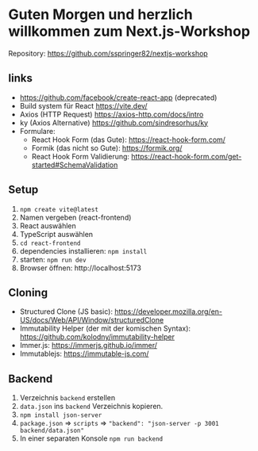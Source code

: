 # Guten Morgen und herzlich willkommen zum Next.js-Workshop

Repository: https://github.com/sspringer82/nextjs-workshop

## links

- https://github.com/facebook/create-react-app (deprecated)
- Build system für React https://vite.dev/
- Axios (HTTP Request) https://axios-http.com/docs/intro
- ky (Axios Alternative) https://github.com/sindresorhus/ky
- Formulare:
  - React Hook Form (das Gute): https://react-hook-form.com/
  - Formik (das nicht so Gute): https://formik.org/
  - React Hook Form Validierung: https://react-hook-form.com/get-started#SchemaValidation

## Setup

1. `npm create vite@latest`
2. Namen vergeben (react-frontend)
3. React auswählen
4. TypeScript auswählen
5. `cd react-frontend`
6. dependencies installieren: `npm install`
7. starten: `npm run dev`
8. Browser öffnen: http://localhost:5173

## Cloning

- Structured Clone (JS basic): https://developer.mozilla.org/en-US/docs/Web/API/Window/structuredClone
- Immutability Helper (der mit der komischen Syntax): https://github.com/kolodny/immutability-helper
- Immer.js: https://immerjs.github.io/immer/
- Immutablejs: https://immutable-js.com/

## Backend

1. Verzeichnis `backend` erstellen
2. `data.json` ins `backend` Verzeichnis kopieren.
3. `npm install json-server`
4. `package.json` => `scripts` => `"backend": "json-server -p 3001 backend/data.json"`
5. In einer separaten Konsole `npm run backend`
